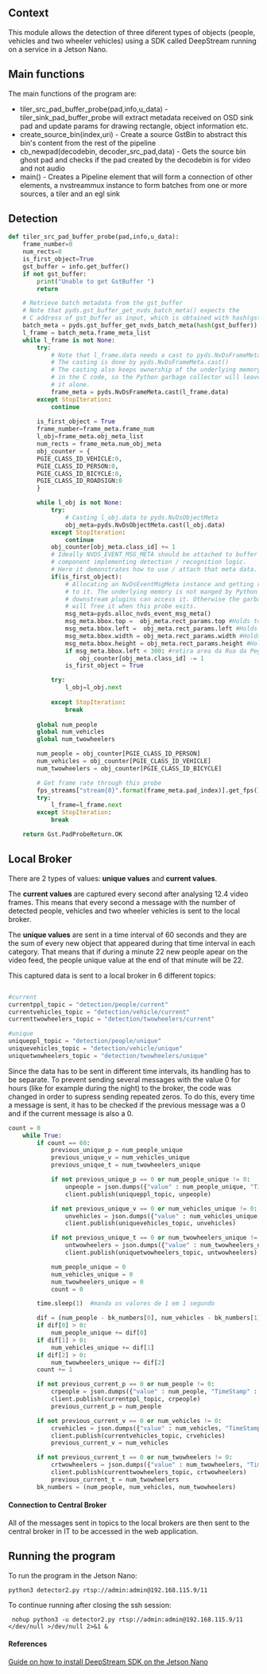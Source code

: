 ## Context

This module allows the detection of three diferent types of objects (people, vehicles and two wheeler vehicles) using a SDK called DeepStream running on a service in a Jetson Nano.


## Main functions
The main functions of the program are:
 - tiler_src_pad_buffer_probe(pad,info,u_data) - tiler_sink_pad_buffer_probe  will extract metadata received on OSD sink pad and update params for drawing rectangle, object information etc.
 - create_source_bin(index,uri) - Create a source GstBin to abstract this bin's content from the rest of the pipeline
 - cb_newpad(decodebin, decoder_src_pad,data) - Gets the source bin ghost pad and checks if the pad created by the decodebin is for video and not audio
 - main() - Creates a Pipeline element that will form a connection of other elements, a nvstreammux instance to form batches from one or more sources, a tiler and an egl sink

## Detection

```python
def tiler_src_pad_buffer_probe(pad,info,u_data):
    frame_number=0
    num_rects=0
    is_first_object=True
    gst_buffer = info.get_buffer()
    if not gst_buffer:
        print("Unable to get GstBuffer ")
        return

    # Retrieve batch metadata from the gst_buffer
    # Note that pyds.gst_buffer_get_nvds_batch_meta() expects the
    # C address of gst_buffer as input, which is obtained with hash(gst_buffer)
    batch_meta = pyds.gst_buffer_get_nvds_batch_meta(hash(gst_buffer))
    l_frame = batch_meta.frame_meta_list
    while l_frame is not None:
        try:
            # Note that l_frame.data needs a cast to pyds.NvDsFrameMeta
            # The casting is done by pyds.NvDsFrameMeta.cast()
            # The casting also keeps ownership of the underlying memory
            # in the C code, so the Python garbage collector will leave
            # it alone.
            frame_meta = pyds.NvDsFrameMeta.cast(l_frame.data)
        except StopIteration:
            continue
        
        is_first_object = True
        frame_number=frame_meta.frame_num
        l_obj=frame_meta.obj_meta_list
        num_rects = frame_meta.num_obj_meta
        obj_counter = {
        PGIE_CLASS_ID_VEHICLE:0,
        PGIE_CLASS_ID_PERSON:0,
        PGIE_CLASS_ID_BICYCLE:0,
        PGIE_CLASS_ID_ROADSIGN:0
        }

        while l_obj is not None:
            try:
                # Casting l_obj.data to pyds.NvDsObjectMeta
                obj_meta=pyds.NvDsObjectMeta.cast(l_obj.data)
            except StopIteration:
                continue
            obj_counter[obj_meta.class_id] += 1
            # Ideally NVDS_EVENT_MSG_META should be attached to buffer by the
            # component implementing detection / recognition logic.
            # Here it demonstrates how to use / attach that meta data.
            if(is_first_object):
                # Allocating an NvDsEventMsgMeta instance and getting reference
                # to it. The underlying memory is not manged by Python so that
                # downstream plugins can access it. Otherwise the garbage collector
                # will free it when this probe exits.
                msg_meta=pyds.alloc_nvds_event_msg_meta()
                msg_meta.bbox.top =  obj_meta.rect_params.top #Holds top coordinate of the box in pixels
                msg_meta.bbox.left =  obj_meta.rect_params.left #Holds left coordinate of the box in pixels
                msg_meta.bbox.width = obj_meta.rect_params.width #Holds width of the box in pixels.
                msg_meta.bbox.height = obj_meta.rect_params.height #Holds height of the box in pixels
                if msg_meta.bbox.left < 300: #retira area da Rua da Pega
                    obj_counter[obj_meta.class_id] -= 1
                is_first_object = True

            try:
                l_obj=l_obj.next
            
            except StopIteration:
                break
        
        global num_people
        global num_vehicles
        global num_twowheelers

        num_people = obj_counter[PGIE_CLASS_ID_PERSON]
        num_vehicles = obj_counter[PGIE_CLASS_ID_VEHICLE]
        num_twowheelers = obj_counter[PGIE_CLASS_ID_BICYCLE]

        # Get frame rate through this probe
        fps_streams["stream{0}".format(frame_meta.pad_index)].get_fps()
        try:
            l_frame=l_frame.next
        except StopIteration:
            break

    return Gst.PadProbeReturn.OK
```

## Local Broker

There are 2 types of values: **unique values** and **current values**. 

The **current values** are captured every second after analysing 12.4 video frames. This means that every second a message with the number of detected people, vehicles and two wheeler vehicles is sent to the local broker. 

The **unique values** are sent in a time interval of 60 seconds and they are the sum of every new object that appeared during that time interval in each category. That means that if during a minute 22 new people apear on the video feed, the people unique value at the end of that minute will be 22.

This captured data is sent to a local broker in 6 different topics:

```python

#current
currentppl_topic = "detection/people/current"
currentvehicles_topic = "detection/vehicle/current"
currenttwowheelers_topic = "detection/twowheelers/current"

#unique
uniqueppl_topic = "detection/people/unique"
uniquevehicles_topic = "detection/vehicle/unique"
uniquetwowheelers_topic = "detection/twowheelers/unique"
```

Since the data has to be sent in different time intervals, its handling has to be separate. To prevent sending several messages with the value 0 for hours (like for example during the night) to the broker, the code was changed in order to supress sending repeated zeros. To do this, every time a message is sent, it has to be checked if the previous message was a 0 and if the current message is also a 0.

```python
count = 0
    while True:
        if count == 60:
            previous_unique_p = num_people_unique
            previous_unique_v = num_vehicles_unique
            previous_unique_t = num_twowheelers_unique

            if not previous_unique_p == 0 or num_people_unique != 0:
                unpeople = json.dumps({"value" : num_people_unique, "TimeStamp" : time.time()})
                client.publish(uniqueppl_topic, unpeople)

            if not previous_unique_v == 0 or num_vehicles_unique != 0:
                unvehicles = json.dumps({"value" : num_vehicles_unique, "TimeStamp" : time.time()})
                client.publish(uniquevehicles_topic, unvehicles)

            if not previous_unique_t == 0 or num_twowheelers_unique != 0:
                untwowheelers = json.dumps({"value" : num_twowheelers_unique, "TimeStamp" : time.time()})
                client.publish(uniquetwowheelers_topic, untwowheelers)

            num_people_unique = 0
            num_vehicles_unique = 0
            num_twowheelers_unique = 0
            count = 0

        time.sleep(1)  #manda os valores de 1 em 1 segundo

        dif = (num_people - bk_numbers[0], num_vehicles - bk_numbers[1], num_twowheelers - bk_numbers[2])
        if dif[0] > 0:
            num_people_unique += dif[0]
        if dif[1] > 0:
            num_vehicles_unique += dif[1]
        if dif[2] > 0:
            num_twowheelers_unique += dif[2]
        count += 1

        if not previous_current_p == 0 or num_people != 0:
            crpeople = json.dumps({"value" : num_people, "TimeStamp" : time.time()})
            client.publish(currentppl_topic, crpeople)
            previous_current_p = num_people

        if not previous_current_v == 0 or num_vehicles != 0:
            crvehicles = json.dumps({"value" : num_vehicles, "TimeStamp" : time.time()})
            client.publish(currentvehicles_topic, crvehicles)
            previous_current_v = num_vehicles

        if not previous_current_t == 0 or num_twowheelers != 0:
            crtwowheelers = json.dumps({"value" : num_twowheelers, "TimeStamp" : time.time()})
            client.publish(currenttwowheelers_topic, crtwowheelers)
            previous_current_t = num_twowheelers
        bk_numbers = (num_people, num_vehicles, num_twowheelers)
```

#### Connection to Central Broker

All of the messages sent in topics to the local brokers are then sent to the central broker in IT to be accessed in the web application.

## Running the program

To run the program in the Jetson Nano:
```
python3 detector2.py rtsp://admin:admin@192.168.115.9/11
```

To continue running after closing the ssh session:
```
 nohup python3 -u detector2.py rtsp://admin:admin@192.168.115.9/11 </dev/null >/dev/null 2>&1 &
```

#### References



[Guide on how to install DeepStream SDK on the Jetson Nano](https://docs.nvidia.com/metropolis/deepstream/dev-guide/text/DS_Quickstart.html)
